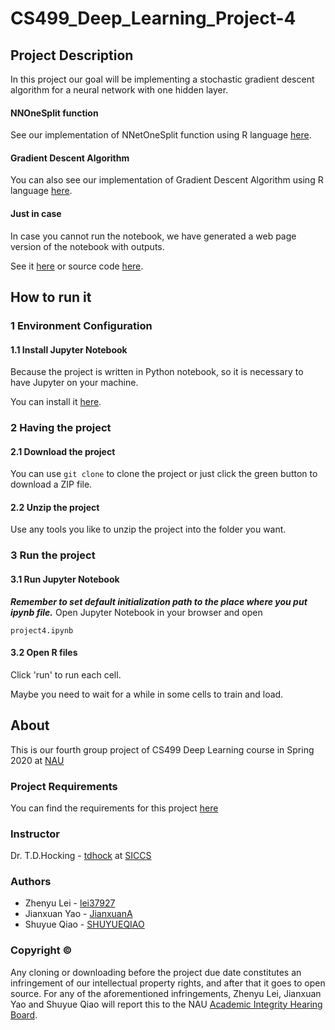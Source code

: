 # CS499_Deep_Learning_Project-4

## Project Description
In this project our goal will be implementing a stochastic gradient descent algorithm for a neural network with one hidden layer.

#### NNOneSplit function
See our implementation of NNetOneSplit function using R language [here](https://github.com/lei37927/CS499_Deep_Learning_project-3/blob/master/NNetOneSplit.R).

#### Gradient Descent Algorithm
You can also see our implementation of Gradient Descent Algorithm using R language [here](https://github.com/lei37927/CS499_Deep_Learning_Project-1/blob/master/GradientDescent.R).

#### Just in case
In case you cannot run the notebook, we have generated a web page version of the notebook with outputs.

See it [here](https://cefns.nau.edu/~zl248/cs499dl/project4) or source code [here](project4.html).

## How to run it
### 1 Environment Configuration
#### 1.1 Install Jupyter Notebook
Because the project is written in Python notebook, so it is necessary to have Jupyter on your machine.

You can install it [here](https://jupyter.org/install.html).

### 2 Having the project
#### 2.1 Download the project
You can use ```git clone``` to clone the project or just click the green button to download a ZIP file.

#### 2.2 Unzip the project
Use any tools you like to unzip the project into the folder you want.

### 3 Run the project
#### 3.1 Run Jupyter Notebook
***Remember to set default initialization path to the place where you put ipynb file.***
Open Jupyter Notebook in your browser and open 
```
project4.ipynb
```

#### 3.2 Open R files
Click 'run' to run each cell.

Maybe you need to wait for a while in some cells to train and load.

## About
This is our fourth group project of CS499 Deep Learning course in Spring 2020 at [NAU](https://nau.edu/)

### Project Requirements
You can find the requirements for this project [here](https://github.com/tdhock/cs499-spring2020/blob/master/projects/4.org)

### Instructor
Dr. T.D.Hocking - [tdhock](https://github.com/tdhock) at [SICCS](https://nau.edu/school-of-informatics-computing-and-cyber-systems/)

### Authors
* Zhenyu Lei - [lei37927](https://github.com/lei37927)
* Jianxuan Yao - [JianxuanA](https://github.com/JianxuanA)
* Shuyue Qiao - [SHUYUEQIAO](https://github.com/SHUYUEQIAO)

### Copyright ©
Any cloning or downloading before the project due date constitutes an infringement of our intellectual property rights, and after that it goes to open source. For any of the aforementioned infringements, Zhenyu Lei, Jianxuan Yao and Shuyue Qiao will report this to the NAU [Academic Integrity Hearing Board](https://in.nau.edu/academic-affairs/academic-integrity/).
